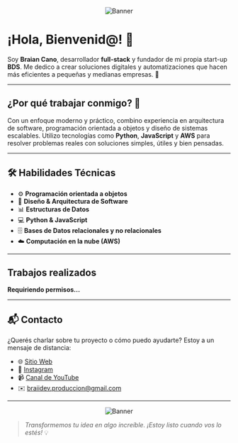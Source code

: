 <p align="center">
  <img src="https://raw.githubusercontent.com/braiidev/braiidev/main/files/banner-short.jpg" alt="Banner" style="max-width:100%;">
</p>

# ¡Hola, Bienvenid@! 👋

Soy **Braian Cano**, desarrollador **full-stack** y fundador de mi propia start-up **BDS**. Me dedico a crear soluciones digitales y automatizaciones que hacen más eficientes a pequeñas y medianas empresas. 🚀

---

## ¿Por qué trabajar conmigo? 🤝

Con un enfoque moderno y práctico, combino experiencia en arquitectura de software, programación orientada a objetos y diseño de sistemas escalables. Utilizo tecnologías como **Python**, **JavaScript** y **AWS** para resolver problemas reales con soluciones simples, útiles y bien pensadas.

---

## 🛠️ Habilidades Técnicas

- ⚙️ **Programación orientada a objetos**
- 🧠 **Diseño & Arquitectura de Software**
- 📊 **Estructuras de Datos**
- 💻 **Python & JavaScript**
- 🗄️ **Bases de Datos relacionales y no relacionales**
- ☁️ **Computación en la nube (AWS)**

---

## Trabajos realizados

 **Requiriendo permisos...**

---

## 📬 Contacto

¿Querés charlar sobre tu proyecto o cómo puedo ayudarte? Estoy a un mensaje de distancia:

- 🌐 [Sitio Web](https://braiidev.github.io/)
- 📸 [Instagram](https://www.instagram.com/braiidev)
- 📹 [Canal de YouTube](https://www.youtube.com/@braiidev)
- ✉️ [braiidev.produccion@gmail.com](mailto:braiidev.produccion@gmail.com)

---

<p align="center">
  <img src="https://raw.githubusercontent.com/braiidev/braiidev/main/files/banner-short.jpg" alt="Banner" style="max-width:100%;">
</p>

> *Transformemos tu idea en algo increíble. ¡Estoy listo cuando vos lo estés!* 💡
